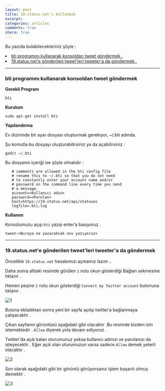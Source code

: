```yaml
---
layout: post
title: 19.status.net'i kullanmak
excerpt:
categories: articles
comments: true
share: true
---
```


Bu yazıda bulabilecekleriniz şöyle :

<li><a href="#kurulum">bti programını kullanarak konsoldan tweet göndermek . </a></li>
<li><a href="#yonlendirme">19.status.net'e gönderilen tweet'leri tweeter'a da göndermek . </a></li>

---


### <a id="kurulum">bti programını kullanarak konsoldan tweet göndermek </a>

**Gerekli Program**

`bti`

**Kurulum**

`sudo apt-get install bti`

**Yapılandırma**

Ev dizininde bir ayar dosyası oluşturmak gerekiyor, ~/.bti adında.

Şu komutla bu dosyayı oluşturabilirsiniz ya da açabilirsiniz :

`gedit ~/.bti`

Bu dosyanın içeriği ise şöyle olmalıdır :

       # comments are allowed in the bti config file
       # rename this to ~/.bti so that you do not need
       # to constantly enter your account name and/or
       # password on the command line every time you send
       # a message.
       account=<Kullanıcı adın>
       password=<Parolan>
       host=https://19.status.net/api/statuses
       logfile=.bti.log

**Kullanım**

Konsolumuzu açıp `bti` yazıp enter’a basıyoruz .

`tweet:<Buraya ne yazacaksak onu yazıyoruz>`

---

### <a id="yonlendirme">19.status.net'e gönderilen tweet'leri tweeter'a da göndermek</a>


Öncelikle `19.status.net` hesabımızı açmamız lazım ..

Daha sonra alttaki resimde görülen `1` nolu okun gösterdiği Bağlan sekmesine tıklanır .

Hemen peşine `2` nolu okun gösterdiği `Connect my Twitter account` butonuna tıklanır .

![1](http://i.imagehost.org/0232/stat1-nq8.png)

Butona tıkladıktan sonra yeni bir sayfa açılıp twitter’a bağlanmaya çalışacaktır .

Çıkan sayfanın görüntüsü aşağıdaki gibi olacaktır .Bu resimde bizden izin istemektedir . `Allow` diyerek yola devam ediyoruz .

Twitter'da açık kalan oturumunuz yoksa kullanıcı adınızı ve parolanızı da isteyecektir . Eğer açık olan oturumuzun varsa sadece `Allow` demek yeterli olacaktır .

![2](http://i.imagehost.org/0308/stat2-nq8.png)

Son olarak aşağıdaki gibi bir görüntü görüyorsanız işlem başarılı olmuş demektir .

![3](http://i.imagehost.org/0708/stat3-nq8.png)

